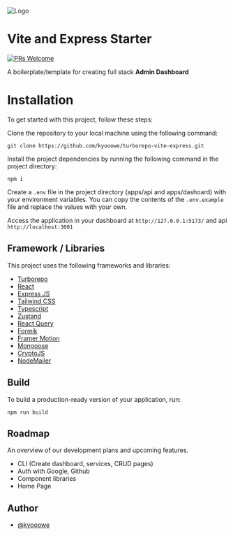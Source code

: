 ![Logo](https://mir-s3-cdn-cf.behance.net/project_modules/1400/74731f76965389.5c7945b0cfcc3.gif)

# Vite and Express Starter
[![PRs Welcome](https://img.shields.io/badge/PRs-welcome-brightgreen.svg?style=flat-square)](https://makeapullrequest.com)

A boilerplate/template for creating full stack **Admin Dashboard**

# Installation

To get started with  this project, follow these steps:

Clone the repository to your local machine using the following command:
```
git clone https://github.com/kyooowe/turborepo-vite-express.git
```

Install the project dependencies by running the following command in the project directory:
```
npm i 
```

Create a `.env` file in the project directory (apps/api and apps/dashoard) with your environment variables. You can copy the contents of the `.env.example` file and replace the values  with your own.

Access the application in your dashboard at `http://127.0.0.1:5173/` and api `http://localhost:3001`

## Framework / Libraries

This project uses the following frameworks and libraries:

 - [Turborepo](https://turbo.build/repo)
 - [React](https://react.dev/)
 - [Express JS](https://expressjs.com/)
 - [Tailwind CSS](https://tailwindcss.com/)
 - [Typescript](https://www.typescriptlang.org/)
 - [Zustand](https://github.com/pmndrs/zustand)
 - [React Query](https://tanstack.com/query/v4/docs/react/adapters/react-query)
 - [Formik](https://formik.org/)
 - [Framer Motion](https://www.framer.com/motion/)
 - [Mongoose](https://mongoosejs.com/)
 - [CryptoJS](https://cryptojs.gitbook.io/docs/)
 - [NodeMailer](https://nodemailer.com/about/)

## Build

To build a production-ready version of your application, run:

```
npm run build
```

## Roadmap
An overview of our development plans and upcoming features.

 - CLI (Create dashboard, services, CRUD pages)
 - Auth with Google, Github
 - Component libraries
 - Home Page

## Author

-   [@kyooowe](https://www.github.com/kyooowe)